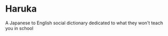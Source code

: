 Haruka
======

A Japanese to English social dictionary dedicated to what they won't teach you in school
